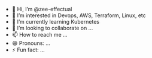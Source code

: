 - 👋 Hi, I’m @zee-effectual
- 👀 I’m interested in Devops, AWS, Terraform, Linux, etc
- 🌱 I’m currently learning Kubernetes
- 💞️ I’m looking to collaborate on ...
- 📫 How to reach me ...
- 😄 Pronouns: ...
- ⚡ Fun fact: ...

<!---
zbl316/zbl316 is a ✨ special ✨ repository because its `README.md` (this file) appears on your GitHub profile.
You can click the Preview link to take a look at your changes.
--->
